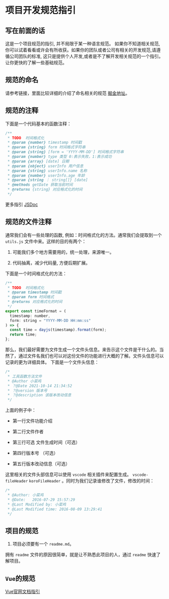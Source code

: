 # 项目开发规范指引

## 写在前面的话

这是一个项目规范的指引, 并不局限于某一种语言规范。 如果你不知道相关规范, 你可以试着看看或许会有所收获。如果你的团队或者公司有相关的开发规范,请遵循公司团队的标准, 这只是提供个人开发,或者是不了解开发相关规范的一个指引。让你更快的了解一些基础规范。

## 规范的命名

请参考链接，里面比较详细的介绍了命名相关的规范 [掘金地址](https://juejin.cn/post/7008071619109191693)。

## 规范的注释

下面是一个代码基本的函数注释：

```js
/**
 * TODO  时间格式化
 * @param {number} timestamp 时间戳
 * @param {string} form 时间格式字符串
 * @param {string} [form = 'YYYY-MM-DD'] 时间格式字符串
 * @param {number} type 类型 0:表示失败，1:表示成功
 * @param {array} [date] 日期
 * @param {object} userInfo 用户信息
 * @param {string} userInfo.name 名称
 * @param {number} userInfo.age 年龄
 * @param {string ｜ string[]} [date]
 * @methods getDate 获取当前时间
 * @returns {string} 对应格式化的时间
 */
```

更多指引 [JSDoc](http://yuri4ever.github.io/jsdoc/#@desc)

## 规范的文件注释

通常我们会有一些处理的函数, 例如：时间格式化的方法。通常我们会提取到一个 `utils.js` 文件中来。这样的目的有两个：

1. 可能我们多个地方需要用的，统一处理，来源唯一。

2. 代码抽离，减少代码量, 方便后期扩展。

下面是一个时间格式化的方法：

```js
/**
 * TODO  时间格式化
 * @param timestamp 时间戳
 * @param form 时间格式
 * @returns 对应格式化的时间
 */
export const timeFormat = (
  timestamp: number,
  form: string = "YYYY-MM-DD HH:mm:ss"
) => {
  const time = dayjs(timestamp).format(form);
  return time;
};
```

那么，我们最好需要为文件生成一个文件头信息。来告示这个文件是干什么的。当然了，通过文件名我们也可以对这份文件的功能进行大概的了解。文件头信息可以记录的更为详细具体。
下面是一个文件头信息：

```js
/*
 * 工具函数方法文件
 * @Author 小菜鸡
 * ？@Date 2021-10-14 21:34:52
 * ？@version 版本号
 * ？@description 该版本改动信息
 */
```

上面的例子中：

* 第一行文件功能介绍

* 第二行文件作者

* 第三行可选 文件生成时间（可选）

* 第四行版本号 （可选）

* 第五行版本改动信息（可选）

这里相关的文件头部信息可以使用 `vscode` 相关插件来配置生成。 `vscode-fileHeader` `koroFileHeader` 。同时为我们记录谁修改了文件，修改的时间：

```js
/*
 * @Author: 小菜鸡
 * @Date:   2016-07-29 15:57:29
 * @Last Modified by: 小菜鸡
 * @Last Modified time: 2016-08-09 13:29:41
 */
```

## 项目的规范

1. 项目必须要有一个 `readme.md`。

拥有 `readme` 文件的原因很简单，就是让不熟悉此项目的人，通过 `readme` 快速了解项目。

## `Vue`的规范

[Vue官网文档指引](https://cn.vuejs.org/v2/style-guide/)
